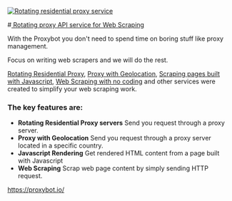 [![Rotating residential proxy service](https://proxybot.io/assets/logo-brand.png "Rotating residential proxy service")](https://proxybot.io "Rotating residential proxy service")

#[ Rotating proxy API service for Web Scraping](https://proxybot.io/ " Rotating proxy API service for Web Scraping")

With the Proxybot you don't need to spend time on boring stuff like proxy management.

Focus on writing web scrapers and we will do the rest.


[Rotating Residential Proxy](https://proxybot.io/documentation?step=basicUsage), [Proxy with Geolocation](https://proxybot.io/documentation?step=geoLocation), [Scraping pages built with Javascript](https://proxybot.io/documentation?step=jsRendering), [Web Scraping with no coding](https://proxybot.io/documentation?step=scraping) and other services were created to simplify your web scraping work.


### The key features are:
- **Rotating Residential Proxy servers**
Send you request through a proxy server.
- **Proxy with Geolocation**
Send you request through a proxy server located in a specific country.
- **Javascript Rendering**
Get rendered HTML content from a page built with Javascript
- **Web Scraping**
Scrap web page content by simply sending HTTP request.

https://proxybot.io/
